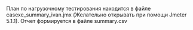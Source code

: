 План по нагрузочному тестирования находится в файле casexe_summary_ivan.jmx (Желательно открывать при помощи Jmeter 5.1.1). Отчет формируется в файле summary.csv
